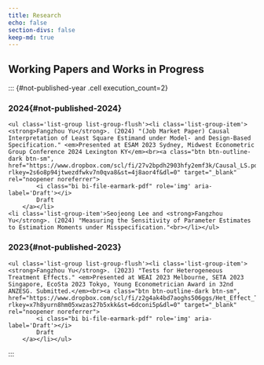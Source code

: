```yaml
---
title: Research
echo: false
section-divs: false
keep-md: true
---
```





<!-- ## Published -->

<!-- ```{python} -->
<!-- #| label: "published-year" -->
<!-- #| id: "published-year" -->
<!-- #| output: asis -->
<!-- for year in sorted(pub_strs["pubs"].keys(), reverse=True): -->
<!--     display(Markdown(f"### {year}" + "{#" + f"published-{year}" + "}")) -->
<!--     display(HTML( -->
<!--         "<ul class='list-group list-group-flush'>" + '\n'.join(pub_strs["pubs"][year]) + "</ul>" -->
<!--     )) -->
<!-- ``` -->

## Working Papers and Works in Progress

::: {#not-published-year .cell execution_count=2}
### 2024{#not-published-2024}

```{=html}
<ul class='list-group list-group-flush'><li class='list-group-item'><strong>Fangzhou Yu</strong>. (2024) "(Job Market Paper) Causal Interpretation of Least Square Estimand under Model- and Design-Based Specification." <em>Presented at ESAM 2023 Sydney, Midwest Econometric Group Conference 2024 Lexington KY</em><br><a class="btn btn-outline-dark btn-sm", href="https://www.dropbox.com/scl/fi/27v2bpdh2903hfy2emf3k/Causal_LS.pdf?rlkey=2s6o8p94jtwezdfwkv7n0qva8&st=4j8aor4f&dl=0" target="_blank" rel="noopener noreferrer">
        <i class="bi bi-file-earmark-pdf" role='img' aria-label='Draft'></i>
        Draft
    </a></li>
<li class='list-group-item'>Seojeong Lee and <strong>Fangzhou Yu</strong>. (2024) "Measuring the Sensitivity of Parameter Estimates to Estimation Moments under Misspecification."<br></li></ul>
```

### 2023{#not-published-2023}

```{=html}
<ul class='list-group list-group-flush'><li class='list-group-item'><strong>Fangzhou Yu</strong>. (2023) "Tests for Heterogeneous Treatment Effects." <em>Presented at WEAI 2023 Melbourne, SETA 2023 Singapore, EcoSta 2023 Tokyo, Young Econometrician Award in 32nd ANZESG. Submitted.</em><br><a class="btn btn-outline-dark btn-sm", href="https://www.dropbox.com/scl/fi/z2g4ak4bd7aoghs506ggs/Het_Effect_Tests.pdf?rlkey=x7h8yurn8hm05xwzas27b5xkk&st=6dconi5p&dl=0" target="_blank" rel="noopener noreferrer">
        <i class="bi bi-file-earmark-pdf" role='img' aria-label='Draft'></i>
        Draft
    </a></li></ul>
```

:::


